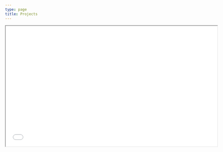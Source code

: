 ```yaml
---
type: page
title: Projects
---
```


<iframe src = "holc_map.html" height = "400" width = "700"></iframe>
